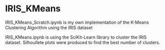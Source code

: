 # IRIS_KMeans

IRIS_KMeans_Scratch.ipynb is my own implementation of the K-Means Clustering Algorithm using the IRIS dataset

IRIS_KMeans.ipynb is using the SciKit-Learn library to cluster the IRIS dataset. Silhoullete plots were produced to find the best number of clusters.
